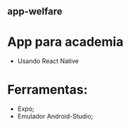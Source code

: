 ## app-welfare 

# App para academia 

- Usando React Native

# Ferramentas: 

- Expo; 
- Emulador Android-Studio; 

